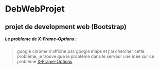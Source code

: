 # DebWebProjet
projet de development web (Bootstrap)
---

##### Le probleme de X-Frame-Options :

> google chrome n'affiche pas google maps et j'ai chercher cette problème, je trouve que le problème dans le serveur une idée sur ce problème [X-Frame-Options](https://developer.mozilla.org/en-US/docs/Web/HTTP/Headers/X-Frame-Options)
